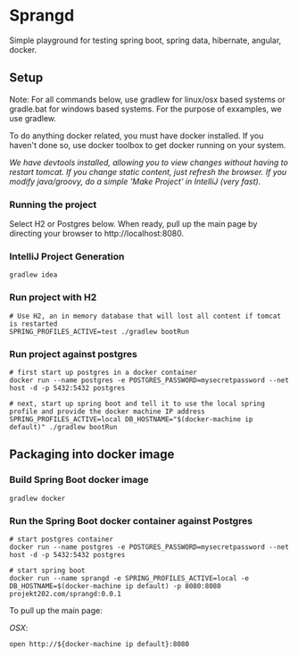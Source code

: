 # Sprangd

Simple playground for testing spring boot, spring data, hibernate, angular, docker.

## Setup

Note:  For all commands below, use gradlew for linux/osx based systems or
gradle.bat for windows based systems.  For the purpose of exxamples, we use
gradlew.

To do anything docker related, you must have docker installed.  If you haven't done so, use
docker toolbox to get docker running on your system.

*We have devtools installed, allowing you to view changes without having
to restart tomcat.  If you change static content, just refresh the browser. If
you modify java/groovy, do a simple 'Make Project' in IntelliJ (very fast).*

### Running the project

Select H2 or Postgres below.  When ready, pull up the main page by directing your browser to http://localhost:8080.

### IntelliJ Project Generation

    gradlew idea

### Run project with H2

    # Use H2, an in memory database that will lost all content if tomcat is restarted
    SPRING_PROFILES_ACTIVE=test ./gradlew bootRun

### Run project against postgres

    # first start up postgres in a docker container
    docker run --name postgres -e POSTGRES_PASSWORD=mysecretpassword --net host -d -p 5432:5432 postgres

    # next, start up spring boot and tell it to use the local spring profile and provide the docker machine IP address
    SPRING_PROFILES_ACTIVE=local DB_HOSTNAME="$(docker-machine ip default)" ./gradlew bootRun

## Packaging into docker image


### Build Spring Boot docker image

    gradlew docker

### Run the Spring Boot docker container against Postgres

    # start postgres container
    docker run --name postgres -e POSTGRES_PASSWORD=mysecretpassword --net host -d -p 5432:5432 postgres

    # start spring boot
    docker run --name sprangd -e SPRING_PROFILES_ACTIVE=local -e DB_HOSTNAME=$(docker-machine ip default) -p 8080:8080 projekt202.com/sprangd:0.0.1

To pull up the main page:

*OSX*:

    open http://${docker-machine ip default}:8080